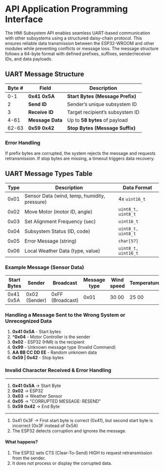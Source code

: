 # API Application Programming Interface

The HMI Subsystem API enables seamless UART-based communication with other subsystems using a structured daisy-chain protocol. This ensures reliable data transmission between the ESP32-WROOM and other modules while preventing conflicts or message loss. The message structure follows a 64-byte format with defined prefixes, suffixes, sender/receiver IDs, and data payloads.

## UART Message Structure

| Byte #  | Field          | Description |
|---------|--------------|-------------|
| 0-1     | **0x41 0x5A** | **Start Bytes (Message Prefix)** |
| 2       | **Send ID**   | Sender’s unique subsystem ID |
| 3       | **Receive ID** | Target recipient’s subsystem ID |
| 4-61    | **Message Data** | Up to **58 bytes** of payload |
| 62-63   | **0x59 0x42** | **Stop Bytes (Message Suffix)** |


### Error Handling
If prefix bytes are corrupted, the system rejects the message and requests retransmission.
If stop bytes are missing, a timeout triggers data recovery.

## UART Message Types Table

| Type  | Description | Data Format |
|-------|----------------------------------------------|----------------|
| 0x01  | Sensor Data (wind, temp, humidity, pressure) | 4x `uint16_t` |
| 0x02  | Move Motor (motor ID, angle) | `uint8_t, uint8_t` |
| 0x03  | Set Alignment Frequency (sec) | `uint16_t` |
| 0x04  | Subsystem Status (ID, code) | `uint8_t, uint8_t` |
| 0x05  | Error Message (string) | `char[57]` |
| 0x06  | Local Weather Data (type, value) | `uint8_t, uint16_t` |

### Example Message (Sensor Data)

| Start Bytes | Sender | Broadcast | Message type | Wind speed | Temperature | Humidity | Pressure | Stop Bytes |
|---|---|---|---|---|---|---|---|---|
0x41 0x5A | 0x02 (Sender) | 0xFF (Broadcast) | 0x01 | 30 00 | 25 00 | 60 00 | 1013 00 | 0x59 0x42


### Handling a Message Sent to the Wrong System or Unrecognized Data

1. **0x41 0x5A** - Start bytes
2. ***0x04** - Motor Controller is the sender
3. **0x02** - ESP32 (HMI) is the recipient
4. **0x99** - Unknown message type (Invalid Command)
5. **AA BB CC DD EE** - Random unknown data
6. **0x59 | 0x42** - Stop bytes


### Invalid Character Received & Error Handling

---
1. **0x41 0x5A** → Start Byte
2. **0x02** → ESP32
3. **0x03** → Weather Sensor
4. **0x05** → "CORRUPTED MESSAGE: RESEND"
5. **0x59 0x42** → End Byte
---

1. 0x41 0x3F → First start byte is correct (0x41), but second start byte is incorrect (0x3F instead of 0x5A)
2. The ESP32 detects corruption and ignores the message.

#### What happens?

1. The ESP32 sets CTS (Clear-To-Send) HIGH to request retransmission from the sender.
2. It does not process or display the corrupted data.






